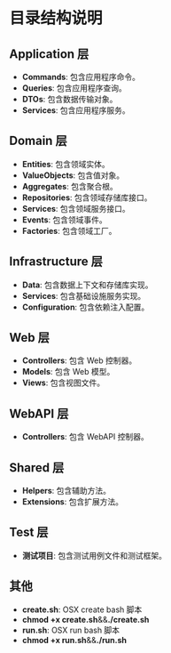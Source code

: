 # 目录结构说明

## Application 层
- **Commands**: 包含应用程序命令。
- **Queries**: 包含应用程序查询。
- **DTOs**: 包含数据传输对象。
- **Services**: 包含应用程序服务。

## Domain 层
- **Entities**: 包含领域实体。
- **ValueObjects**: 包含值对象。
- **Aggregates**: 包含聚合根。
- **Repositories**: 包含领域存储库接口。
- **Services**: 包含领域服务接口。
- **Events**: 包含领域事件。
- **Factories**: 包含领域工厂。

## Infrastructure 层
- **Data**: 包含数据上下文和存储库实现。
- **Services**: 包含基础设施服务实现。
- **Configuration**: 包含依赖注入配置。

## Web 层
- **Controllers**: 包含 Web 控制器。
- **Models**: 包含 Web 模型。
- **Views**: 包含视图文件。

## WebAPI 层
- **Controllers**: 包含 WebAPI 控制器。

## Shared 层
- **Helpers**: 包含辅助方法。
- **Extensions**: 包含扩展方法。

## Test 层
- **测试项目**: 包含测试用例文件和测试框架。

## 其他
- **create.sh**: OSX create bash 脚本 
- **chmod +x create.sh**&&**./create.sh**
- **run.sh**: OSX run bash 脚本 
- **chmod +x run.sh**&&**./run.sh**

